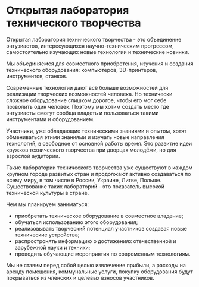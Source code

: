 
Открытая лаборатория технического творчества
============================================

Открытая лаборатория технического творчества - это объединение энтузиастов, интересующихся научно-техническим прогрессом, самостоятельно изучающих новые технологии и технические новинки.

Мы объединяемся для совместного приобретения, изучения и создания технического оборудования: компьютеров, 3D-принтеров, инструментов, станков.

Современные технологии дают всё больше возможностей для реализации творческих возможностей человека. Но технически сложное оборудование слишком дорогое, чтобы его мог себе позволить один человек. Поэтому мы хотим создать место где энтузиасты смогут сообща владеть и пользоваться такими инструментами и оборудованием.

Участники, уже обладающие техническими знаниями и опытом, хотят обмениваться этими знаниями и изучать новые направления технологий, в свободное от основной работы время. Это развитие идеи кружков технического творчества при дворцах молодёжи, но для взрослой аудитории.

Такие лаборатории технического творчества уже существуют в каждом крупном городе развитых стран и продолжают активно создаваться по всему миру, в том числе в России, Украине, Литве, Польше. Существование таких лабораторий - это показатель высокой технической культуры в стране.

Чем мы планируем заниматься:  
- приобретать техническое оборудование в совместное владение;
- обучаться использованию этого оборудования;
- реализовывать творческий потенциал участников создавая новые технические устройства;
- распростронять информацию о достижениях отечественной и зарубежной науки и техники;
- проводить обучающие мероприятия по современным технологиям.

Мы не ставим перед собой целью извлечение прибыли, а расходы на аренду помещения, коммунальные услуги, покупку оборудования будут покрываться из членских и целевых взносов участников.
